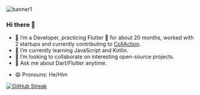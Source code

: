 ![banner1](https://images.weserv.nl/?url=https://user-images.githubusercontent.com/55953830/171988157-6c89b8bd-2c6f-4375-8001-61230d1c09ac.png&w=700&h=275&fit=contain&trim)

<!-- (https://images.weserv.nl/?url=https://user-images.githubusercontent.com/55953830/171810767-eb2fde89-1e5c-4abc-a681-ffe0f3dc6fdd.png&w=700&h=275&fit=contain&trim)
 -->
<!--
(https://images.weserv.nl/?url=https://user-images.githubusercontent.com/55953830/171807075-5047a92b-80a2-4caf-a524-48d4d6785557.png&w=700&h=300&fit=contain&trim)
-->
### Hi there 👋

<!--
**sudo-saksham/sudo-saksham** is a ✨ _special_ ✨ repository because its `README.md` (this file) appears on your GitHub profile.

Here are some ideas to get you started:
-->
- 🔭 I’m a Developer, practicing Flutter 💙 for about 20 months, worked with 2 startups and currently contributing to [CollAction](https://github.com/CollActionteam/collaction_app).
- 🌱 I’m currently learning JavaScript and Kotlin.
- 👯 I’m looking to collaborate on interesting open-source projects.
- 💬 Ask me about Dart/Flutter anytime.
<!-- - 📫 How to reach me: [<img src="https://user-images.githubusercontent.com/55953830/171826102-2592a222-208a-4cbb-ae54-4cb0eb131397.jpg" height="30px" width="30px">](https://www.twitter.com/sakshamgupta392) & [![LinkedIn]<img src="https://user-images.githubusercontent.com/55953830/171822038-ecb1e30c-8b12-45a5-bd41-874cff77574c.gif" height="30px" width="30px">](https://www.linkedin.com/in/sudo-saksham) -->


- 😄 Pronouns: He/Him

[![GitHub Streak](http://github-readme-streak-stats.herokuapp.com?user=glitchpop-frenzy&theme=radical&hide_border=true&date_format=j%20M%5B%20Y%5D)](https://git.io/streak-stats)

<!--
- ⚡ Fun fact: ![header]()
![header]()
![header]()

-->
